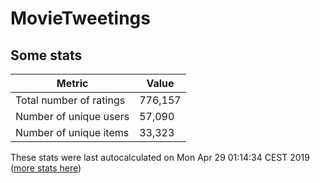 # MovieTweetings
## Some stats

Metric | Value
--- | ---
Total number of ratings                 | 776,157
Number of unique users                  | 57,090
Number of unique items                  | 33,323
These stats were last autocalculated on Mon Apr 29 01:14:34 CEST 2019  ([more stats here](./stats.md))

